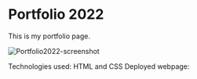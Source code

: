 # Portfolio 2022

This is my portfolio page.

![Portfolio2022-screenshot](https://user-images.githubusercontent.com/107378358/192941337-97e34556-9f97-49a1-8a4c-45fb8f56185c.jpeg)


Technologies used: HTML and CSS
Deployed webpage:
